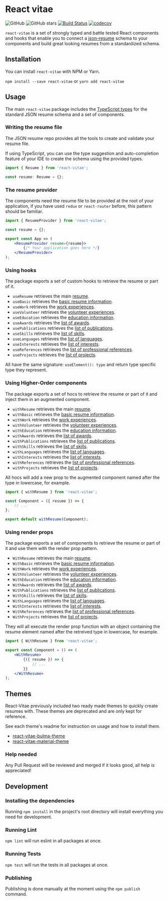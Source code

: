 # React vitae
![GitHub](https://img.shields.io/github/license/minivera/react-vitae.svg)
![GitHub stars](https://img.shields.io/github/stars/minivera/react-vitae.svg?style=social)
[![Build Status](https://travis-ci.com/Minivera/react-vitae.svg?branch=master)](https://travis-ci.com/Minivera/react-vitae)
[![codecov](https://codecov.io/gh/minivera/react-vitae/branch/master/graph/badge.svg)](https://codecov.io/gh/minivera/react-vitae)

`react-vitae` is a set of strongly typed and battle tested React components and hooks that enable you to connect a [json-resume](https://github.com/jsonresume/resume-schema) schema to your components and build great looking resumes from a standardized schema. 

## Installation

You can install `react-vitae` with NPM or Yarn.

`npm install --save react-vitae` or `yarn add react-vitae`

## Usage

The main `react-vitae` package includes the [TypeScript types](/packages/react-vitae/src/types.ts) for the standard JSON resume schema and a set of components.

### Writing the resume file

The JSON resume repo provides all the tools to create and validate your resume file.

If using TypeScript, you can use the type suggestion and auto-completion feature of your IDE to create the schema using the provided types.

```typescript
import { Resume } from 'react-vitae';

const resume: Resume = {};
```

### The resume provider

The components need the resume file to be provided at the root of your application, if you have used `redux` or `react-router` before, this pattern should be familiar.

```jsx
import { ResumeProvider } from 'react-vitae';

const resume = {};

export const App => (
    <ResumeProvider resume={resume}>
        {/* Your application goes here */}
    </ResumeProvider>
);
```

### Using hooks

The package exports a set of custom hooks to retrieve the resume or part of it.

- `useResume` retrieves the main [resume](/packages/react-vitae/src/types.ts#L232).
- `useBasic` retrieves the [basic resume information](/packages/react-vitae/src/types.ts#L29).
- `useWork` retrieves the [work experiences](/packages/react-vitae/src/types.ts#L58).
- `useVolunteer` retrieves the [volunteer experiences](/packages/react-vitae/src/types.ts#L87).
- `useEducation` retrieves the [education information](/packages/react-vitae/src/types.ts#L110).
- `useAwards` retrieves the [list of awards](/packages/react-vitae/src/types.ts#L133).
- `usePublications` retrieves the [list of publications](/packages/react-vitae/src/types.ts#L147).
- `useSkills` retrieves the [list of skills](/packages/react-vitae/src/types.ts#L164).
- `useLanguages` retrieves the [list of languages](/packages/react-vitae/src/types.ts#L175).
- `useInterests` retrieves the [list of interests](/packages/react-vitae/src/types.ts#L183).
- `useReferences` retrieves the [list of professional references](/packages/react-vitae/src/types.ts#L191).
- `useProjects` retrieves the [list of projects](/packages/react-vitae/src/types.ts#L200).

All have the same signature: `useElement(): type` and return type specific type they represent.

### Using Higher-Order components

The package exports a set of hocs to retrieve the resume or part of it and inject them in an augmented component.

- `withResume` retrieves the main [resume](/packages/react-vitae/src/types.ts#L232).
- `withBasic` retrieves the [basic resume information](/packages/react-vitae/src/types.ts#L29).
- `withWork` retrieves the [work experiences](/packages/react-vitae/src/types.ts#L58).
- `withVolunteer` retrieves the [volunteer experiences](/packages/react-vitae/src/types.ts#L87).
- `withEducation` retrieves the [education information](/packages/react-vitae/src/types.ts#L110).
- `withAwards` retrieves the [list of awards](/packages/react-vitae/src/types.ts#L133).
- `withPublications` retrieves the [list of publications](/packages/react-vitae/src/types.ts#L147).
- `withSkills` retrieves the [list of skills](/packages/react-vitae/src/types.ts#L164).
- `withLanguages` retrieves the [list of languages](/packages/react-vitae/src/types.ts#L175).
- `withInterests` retrieves the [list of interests](/packages/react-vitae/src/types.ts#L183).
- `withReferences` retrieves the [list of professional references](/packages/react-vitae/src/types.ts#L191).
- `withProjects` retrieves the [list of projects](/packages/react-vitae/src/types.ts#L200).

All hocs will add a new prop to the augmented component named after the type in lowercase, for example.

```jsx harmony
import { withResume } from 'react-vitae';

const Component = ({ resume }) => { 
    // ...
};

export default withResume(Component);
```

### Using render props

The package exports a set of components to retrieve the resume or part of it and use them with the render prop pattern.

- `WithResume` retrieves the main [resume](/packages/react-vitae/src/types.ts#L232).
- `WithBasic` retrieves the [basic resume information](/packages/react-vitae/src/types.ts#L29).
- `WithWork` retrieves the [work experiences](/packages/react-vitae/src/types.ts#L58).
- `WithVolunteer` retrieves the [volunteer experiences](/packages/react-vitae/src/types.ts#L87).
- `WithEducation` retrieves the [education information](/packages/react-vitae/src/types.ts#L110).
- `WithAwards` retrieves the [list of awards](/packages/react-vitae/src/types.ts#L133).
- `WithPublications` retrieves the [list of publications](/packages/react-vitae/src/types.ts#L147).
- `WithSkills` retrieves the [list of skills](/packages/react-vitae/src/types.ts#L164).
- `WithLanguages` retrieves the [list of languages](/packages/react-vitae/src/types.ts#L175).
- `WithInterests` retrieves the [list of interests](/packages/react-vitae/src/types.ts#L183).
- `WithReferences` retrieves the [list of professional references](/packages/react-vitae/src/types.ts#L191).
- `WithProjects` retrieves the [list of projects](/packages/react-vitae/src/types.ts#L200).

They will all execute the render prop function with an object containing the resume element named after the retreived type in lowercase, for example.

```jsx harmony
import { WithResume } from 'react-vitae';

export const Component = () => (
    <WithResume>
        {({ resume }) => {
            // ...
        }}
    </WithResume>
);
```

## Themes

React-Vitae previously included two ready made themes to quickly create resumes with. These themes are deprecated and are only kept for reference.

See each theme's readme for instruction on usage and how to install them.

* [react-vitae-bulma-theme](/themes/react-vitae-bulma-theme)
* [react-vitae-material-theme](/themes/react-vitae-material-theme)

### Help needed

Any Pull Request will be reviewed and merged if it looks good, all help is appreciated!

## Development

### Installing the dependencies

Running `npm install` in the project's root directory will install everything you need for development.

### Running Lint

`npm lint` will run eslint in all packages at once.

### Running Tests

`npm test` will run the tests in all packages at once.

### Publishing

Publishing is done manually at the moment using the `npm publish` command.
